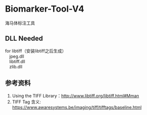 # Biomarker-Tool-V4
海马体标注工具

## DLL Needed
for libtiff（安装libtiff之后生成）\
&ensp;&ensp;jpeg.dll\
&ensp;&ensp;libtiff.dll\
&ensp;&ensp;zlib.dll

## 参考资料
1. Using the TIFF Library：http://www.libtiff.org/libtiff.html#Mman
2. TIFF Tag 含义: https://www.awaresystems.be/imaging/tiff/tifftags/baseline.html
